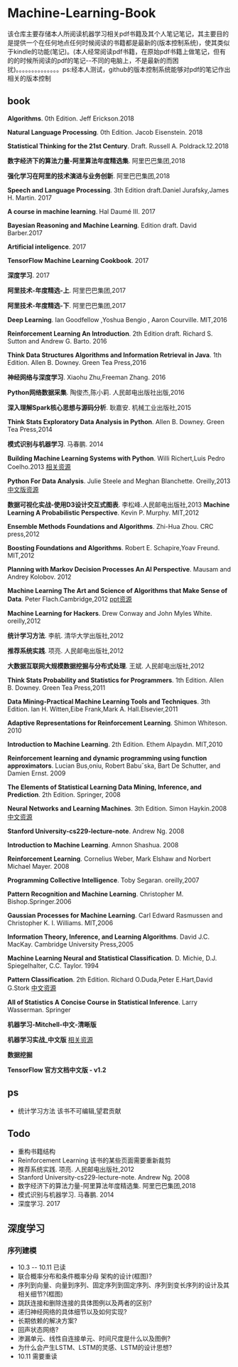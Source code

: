# Machine-Learning-Book #


​	该仓库主要存储本人所阅读机器学习相关pdf书籍及其个人笔记笔记，其主要目的是提供一个在任何地点任何时候阅读的书籍都是最新的(版本控制系统)，使其类似于kindle的功能(笔记)。(本人经常阅读pdf书籍，在原始pdf书籍上做笔记，但有的的时候所阅读的pdf的笔记--不同的电脑上，不是最新的而困扰)。。。。。。。。。。。。。。ps\:经本人测试，github的版本控制系统能够对pdf的笔记作出相关的版本控制



## book ##

**Algorithms**. 0th Edition. Jeff Erickson.2018

**Natural Language Processing**. 0th Edition. Jacob Eisenstein. 2018

**Statistical Thinking for the 21st Century**. Draft. Russell A. Poldrack.12.2018

**数字经济下的算法力量-阿里算法年度精选集**. 阿里巴巴集团,2018

**强化学习在阿里的技术演进与业务创新**. 阿里巴巴集团,2018

**Speech and Language Processing**. 3th Edition draft.Daniel Jurafsky,James H. Martin. 2017

**A course in machine learning**. Hal Daumé III. 2017

**Bayesian Reasoning and Machine Learning**. Edition draft. David Barber.2017

**Artificial inteligence**. 2017

**TensorFlow Machine Learning Cookbook**. 2017

**深度学习**. 2017
 
**阿里技术-年度精选-上**. 阿里巴巴集团,2017

**阿里技术-年度精选-下**. 阿里巴巴集团,2017

**Deep Learning**. Ian Goodfellow ,Yoshua Bengio , Aaron Courville. MIT,2016

**Reinforcement Learning An Introduction**. 2th Edition draft. Richard S. Sutton and Andrew G. Barto. 2016

**Think Data Structures Algorithms and Information Retrieval in Java**. 1th Edition. Allen B. Downey. Green Tea Press,2016

**神经⽹络与深度学习**. Xiaohu Zhu,Freeman Zhang. 2016

**Python网络数据采集**. 陶俊杰,陈小莉. 人民邮电出版社出版,2016

**深入理解Spark核心思想与源码分析**. 耿嘉安. 机械工业出版社,2015

**Think Stats Exploratory Data Analysis in Python**. Allen B. Downey. Green Tea Press,2014

**模式识别与机器学习**. 马春鹏. 2014

**Building Machine Learning Systems with Python**. Willi Richert,Luis Pedro Coelho.2013 [相关资源](https://github.com/YSZYCF/Machine-Learning-Book-Resource/tree/master/Building%20Machine%20Learning%20Systems%20with%20Python)

**Python For Data Analysis**. Julie Steele and Meghan Blanchette. Oreilly,2013 [中文版资源](https://github.com/YSZYCF/Machine_Learning_Book_Pirated/blob/master/%E5%88%A9%E7%94%A8Python%E8%BF%9B%E8%A1%8C%E6%95%B0%E6%8D%AE%E5%88%86%E6%9E%90--%E4%B8%AD%E6%96%87%E7%89%88.pdf)


**数据可视化实战-使用D3设计交互式图表**. 李松峰.人民邮电出版社,2013
**Machine Learning A Probabilistic Perspective**. Kevin P. Murphy. MIT,2012

**Ensemble Methods Foundations and Algorithms**. Zhi-Hua Zhou. CRC press,2012

**Boosting Foundations and Algorithms**. Robert E. Schapire,Yoav Freund. MIT,2012

**Planning with Markov Decision Processes An AI Perspective**. Mausam and Andrey Kolobov. 2012

**Machine Learning The Art and Science of Algorithms that Make Sense of Data**. Peter Flach.Cambridge,2012 [ppt资源](https://github.com/YSZYCF/Machine-Learning-Book-Resource/tree/master/Machine%20Learning%20The%20Art%20and%20Science%20of%20Algorithms%20that%20Make%20Sense%20of%20Data)

**Machine Learning for Hackers**. Drew Conway and John Myles White. oreilly,2012

**统计学习方法**. 李航. 清华大学出版社,2012

**推荐系统实践**. 项亮. 人民邮电出版社,2012

**大数据互联网大规模数据挖掘与分布式处理**. 王斌. 人民邮电出版社,2012

**Think Stats Probability and Statistics for Programmers**. 1th Edition. Allen B. Downey. Green Tea Press,2011

**Data Mining-Practical Machine Learning Tools and Techniques**. 3th Edition. Ian H. Witten,Eibe Frank,Mark A. Hall.Elsevier,2011

**Adaptive Representations for Reinforcement Learning**. Shimon Whiteson. 2010

**Introduction to Machine Learning**. 2th Edition. Ethem Alpaydın. MIT,2010

**Reinforcement learning and dynamic programming using function approximators**. Lucian Bus¸oniu, Robert Babuˇska, Bart De Schutter, and Damien Ernst. 2009

**The Elements of Statistical Learning Data Mining, Inference, and Prediction**. 2th Edition. Springer, 2008

**Neural Networks and Learning Machines**. 3th Edition. Simon Haykin.2008 [中文资源](https://github.com/YSZYCF/Machine-Learning-Book-Resource/tree/master/Neural%20networks%20and%20learning%20machines)

**Stanford University-cs229-lecture-note**. Andrew Ng. 2008

**Introduction to Machine Learning**. Amnon Shashua. 2008

**Reinforcement Learning**. Cornelius Weber, Mark Elshaw and Norbert Michael Mayer. 2008

**Programming Collective Intelligence**. Toby Segaran. oreilly,2007

**Pattern Recognition and Machine Learning**. Christopher M. Bishop.Springer.2006

**Gaussian Processes for Machine Learning**. Carl Edward Rasmussen and Christopher K. I. Williams. MIT,2006

**Information Theory, Inference, and Learning Algorithms**. David J.C. MacKay. Cambridge University Press,2005

**Machine Learning Neural and Statistical Classification**. D. Michie, D.J. Spiegelhalter, C.C. Taylor. 1994

**Pattern Classification**. 2th Edition. Richard O.Duda,Peter E.Hart,David G.Stork [中文资源](https://github.com/YSZYCF/Machine_Learning_Book_Pirated/blob/master/%E6%A8%A1%E5%BC%8F%E5%88%86%E7%B1%BB-%E7%AC%AC%E4%BA%8C%E7%89%88.pdf)

**All of Statistics A Concise Course in Statistical Inference**. Larry Wasserman. Springer

**机器学习-Mitchell-中文-清晰版**

**机器学习实战_中文版**  [相关资源](https://github.com/YSZYCF/Machine-Learning-Book-Resource/tree/master/%E6%9C%BA%E5%99%A8%E5%AD%A6%E4%B9%A0%E5%AE%9E%E6%88%98)

**数据挖掘**

**TensorFlow 官方文档中文版 - v1.2**

## ps ##

* 统计学习方法 该书不可编辑,望君贡献

## Todo ##

* 重构书籍结构
* Reinforcement Learning 该书的某些页面需要重新裁剪
* 推荐系统实践. 项亮. 人民邮电出版社,2012
* Stanford University-cs229-lecture-note. Andrew Ng. 2008
* 数字经济下的算法力量-阿里算法年度精选集. 阿里巴巴集团,2018
* 模式识别与机器学习. 马春鹏. 2014
* 深度学习. 2017

## 深度学习 ##

### 序列建模 ###
* 10.3 -- 10.11 已读
* 联合概率分布和条件概率分母 架构的设计(框图)?
* 序列到向量、向量到序列、固定序列到固定序列、序列到变长序列的设计及其相关细节?(框图)
* 跳跃连接和删除连接的具体图例以及两者的区别?
* 递归神经网络的具体细节以及如何实现?
* 长期依赖的解决方案?
* 回声状态网络?
* 渗漏单元、线性自连接单元、时间尺度是什么以及图例?
* 为什么会产生LSTM、LSTM的灵感、LSTM的设计思想?
* 10.11 需要重读
